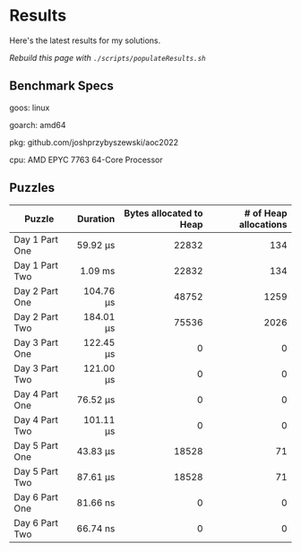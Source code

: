 # Results

Here's the latest results for my solutions.

_Rebuild this page with `./scripts/populateResults.sh`_

## Benchmark Specs

goos: linux

goarch: amd64

pkg: github.com/joshprzybyszewski/aoc2022

cpu: AMD EPYC 7763 64-Core Processor                


## Puzzles

|Puzzle|Duration|Bytes allocated to Heap|# of Heap allocations|
|-|-:|-:|-:|
|Day 1 Part One|59.92 µs|22832|134|
|Day 1 Part Two|1.09 ms|22832|134|
|Day 2 Part One|104.76 µs|48752|1259|
|Day 2 Part Two|184.01 µs|75536|2026|
|Day 3 Part One|122.45 µs|0|0|
|Day 3 Part Two|121.00 µs|0|0|
|Day 4 Part One|76.52 µs|0|0|
|Day 4 Part Two|101.11 µs|0|0|
|Day 5 Part One|43.83 µs|18528|71|
|Day 5 Part Two|87.61 µs|18528|71|
|Day 6 Part One|81.66 ns|0|0|
|Day 6 Part Two|66.74 ns|0|0|
